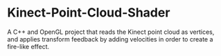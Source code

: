 # Kinect-Point-Cloud-Shader
A C++ and OpenGL project that reads the Kinect point cloud as vertices, and applies transform feedback by adding velocities in order to create a fire-like effect.
